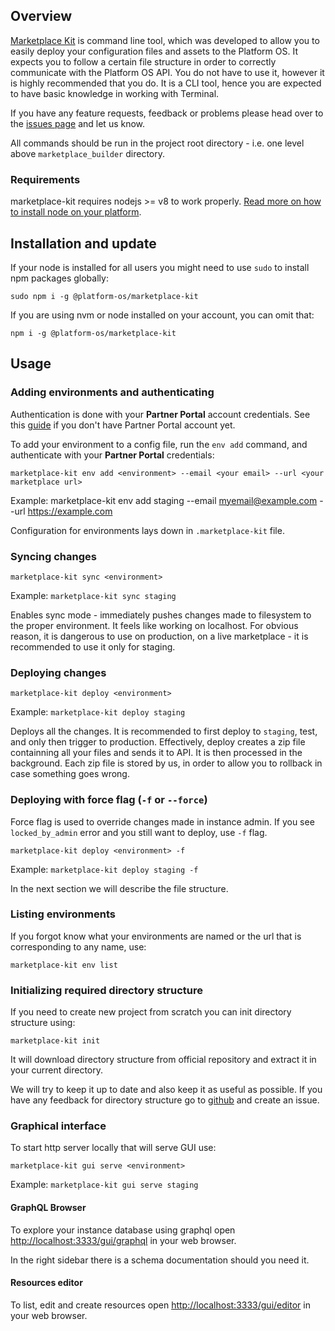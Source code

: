 ## Overview

[Marketplace Kit](https://github.com/mdyd-dev/marketplace-kit) is command line tool, which was developed to allow you to easily deploy your configuration files and assets to the Platform OS. It expects you to follow a certain file structure in order to correctly communicate with the Platform OS API. You do not have to use it, however it is highly recommended that you do. It is a CLI tool, hence you are expected to have basic knowledge in working with Terminal.

If you have any feature requests, feedback or problems please head over to the [issues page](https://github.com/mdyd-dev/marketplace-kit/issues) and let us know.

All commands should be run in the project root directory - i.e. one level above `marketplace_builder` directory.

### Requirements

marketplace-kit requires nodejs >= v8 to work properly. [Read more on how to install node on your platform](https://nodejs.org/en/download/).

## Installation and update

If your node is installed for all users you might need to use `sudo` to install npm packages globally:

    sudo npm i -g @platform-os/marketplace-kit

If you are using nvm or node installed on your account, you can omit that:

    npm i -g @platform-os/marketplace-kit

## Usage

### Adding environments and authenticating

Authentication is done with your **Partner Portal** account credentials.
See this [guide](https://github.com/mdyd-dev/nearme-documentation/blob/master/_PlatformOS/getting-started/setup/accessing-partner-portal.md) if you don't have Partner Portal account yet.

To add your environment to a config file, run the `env add` command, and authenticate with your **Partner Portal** credentials:

```
marketplace-kit env add <environment> --email <your email> --url <your marketplace url>
```

Example: marketplace-kit env add staging --email myemail@example.com --url https://example.com

Configuration for environments lays down in `.marketplace-kit` file.

### Syncing changes

```
marketplace-kit sync <environment>
```

Example: `marketplace-kit sync staging`

Enables sync mode - immediately pushes changes made to filesystem to the proper environment. It feels like working on localhost. For obvious reason, it is dangerous to use on production, on a live marketplace - it is recommended to use it only for staging.

### Deploying changes

```
marketplace-kit deploy <environment>
```

Example: `marketplace-kit deploy staging`

Deploys all the changes. It is recommended to first deploy to `staging`, test, and only then trigger to production. Effectively, deploy creates a zip file containning all your files and sends it to API. It is then processed in the background. Each zip file is stored by us, in order to allow you to rollback in case something goes wrong.

### Deploying with force flag (`-f` or `--force`)

Force flag is used to override changes made in instance admin. If you see `locked_by_admin` error and you still want to deploy, use `-f` flag.

```
marketplace-kit deploy <environment> -f
```

Example: `marketplace-kit deploy staging -f`

In the next section we will describe the file structure.

### Listing environments

If you forgot know what your environments are named or the url that is corresponding to any name, use:

```
marketplace-kit env list
```

### Initializing required directory structure

If you need to create new project from scratch you can init directory structure using:

```
marketplace-kit init
```

It will download directory structure from official repository and extract it in your current directory.

We will try to keep it up to date and also keep it as useful as possible.
If you have any feedback for directory structure go to [github](https://github.com/mdyd-dev/directory-structure) and create an issue.

### Graphical interface

To start http server locally that will serve GUI use:

```
marketplace-kit gui serve <environment>
```

Example: `marketplace-kit gui serve staging`

#### GraphQL Browser

To explore your instance database using graphql open [http://localhost:3333/gui/graphql](http://localhost:3333/gui/graphql) in your web browser.

In the right sidebar there is a schema documentation should you need it.

#### Resources editor

To list, edit and create resources open [http://localhost:3333/gui/editor](http://localhost:3333/gui/) in your web browser.
